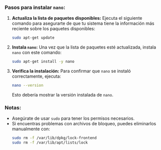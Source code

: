 ### Pasos para instalar `nano`:

1. **Actualiza la lista de paquetes disponibles:**
   Ejecuta el siguiente comando para asegurarte de que tu sistema tiene la información más reciente sobre los paquetes disponibles:
   ```bash
   sudo apt-get update
   ```

2. **Instala `nano`:**
   Una vez que la lista de paquetes esté actualizada, instala `nano` con este comando:
   ```bash
   sudo apt-get install -y nano
   ```

3. **Verifica la instalación:**
   Para confirmar que `nano` se instaló correctamente, ejecuta:
   ```bash
   nano --version
   ```
   Esto debería mostrar la versión instalada de `nano`.

### Notas:
- Asegúrate de usar `sudo` para tener los permisos necesarios.
- Si encuentras problemas con archivos de bloqueo, puedes eliminarlos manualmente con:
  ```bash
  sudo rm -f /var/lib/dpkg/lock-frontend
  sudo rm -f /var/lib/apt/lists/lock
  ```
